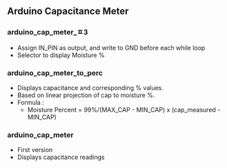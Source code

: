 ## Arduino Capacitance Meter

### arduino_cap_meter_ㅍ3
- Assign IN_PIN as output, and write to GND before each while loop
- Selector to display Moisture %

### arduino_cap_meter_to_perc
- Displays capacitance and corresponding % values. <br>
- Based on linear projection of cap to moisture %. <br>
- Formula : <br>
  - Moisture Percent = 99%/(MAX_CAP - MIN_CAP) x (cap_measured - MIN_CAP)

### arduino_cap_meter
- First version
- Displays capacitance readings
